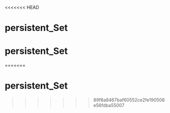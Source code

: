 <<<<<<< HEAD
# persistent_Set
# persistent_Set
=======
# persistent_Set
>>>>>>> 89f8a8467baf60552ce2fe190508e56fdba55007
